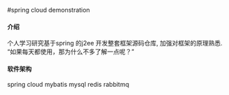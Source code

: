#spring cloud demonstration

#### 介绍
个人学习研究基于spring 的j2ee 开发整套框架源码仓库, 加强对框架的原理熟悉. “如果每天都使用，那为什么不多了解一点呢？”

#### 软件架构
spring cloud  mybatis mysql redis rabbitmq 
